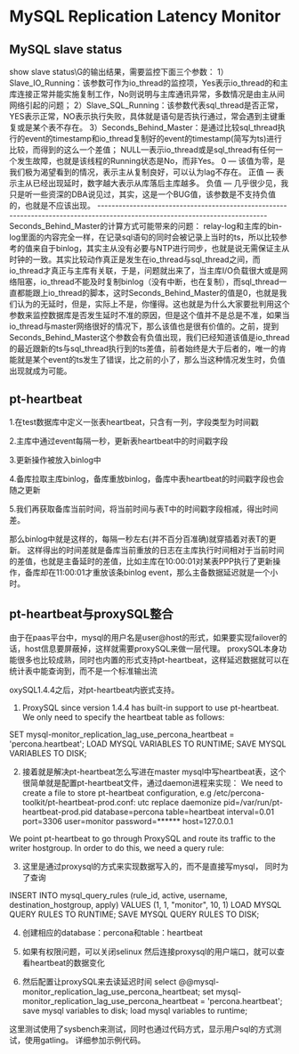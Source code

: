 # MySQL Replication Latency Monitor

## MySQL slave status

show slave status\G的输出结果，需要监控下面三个参数： 1）Slave_IO_Running：该参数可作为io_thread的监控项，Yes表示io_thread的和主库连接正常并能实施复制工作，No则说明与主库通讯异常，多数情况是由主从间网络引起的问题； 2）Slave_SQL_Running：该参数代表sql_thread是否正常，YES表示正常，NO表示执行失败，具体就是语句是否执行通过，常会遇到主键重复或是某个表不存在。  3）Seconds_Behind_Master：是通过比较sql_thread执行的event的timestamp和io_thread复制好的event的timestamp(简写为ts)进行比较，而得到的这么一个差值； NULL—表示io_thread或是sql_thread有任何一个发生故障，也就是该线程的Running状态是No，而非Yes。 0 — 该值为零，是我们极为渴望看到的情况，表示主从复制良好，可以认为lag不存在。 正值 — 表示主从已经出现延时，数字越大表示从库落后主库越多。 负值 — 几乎很少见，我只是听一些资深的DBA说见过，其实，这是一个BUG值，该参数是不支持负值的，也就是不应该出现。 ----------------------------------------------------------------------------------------------------------------------------- Seconds_Behind_Master的计算方式可能带来的问题： relay-log和主库的bin-log里面的内容完全一样，在记录sql语句的同时会被记录上当时的ts，所以比较参考的值来自于binlog，其实主从没有必要与NTP进行同步，也就是说无需保证主从时钟的一致。其实比较动作真正是发生在io_thread与sql_thread之间，而io_thread才真正与主库有关联，于是，问题就出来了，当主库I/O负载很大或是网络阻塞，io_thread不能及时复制binlog（没有中断，也在复制），而sql_thread一直都能跟上io_thread的脚本，这时Seconds_Behind_Master的值是0，也就是我们认为的无延时，但是，实际上不是，你懂得。这也就是为什么大家要批判用这个参数来监控数据库是否发生延时不准的原因，但是这个值并不是总是不准，如果当io_thread与master网络很好的情况下，那么该值也是很有价值的。之前，提到Seconds_Behind_Master这个参数会有负值出现，我们已经知道该值是io_thread的最近跟新的ts与sql_thread执行到的ts差值，前者始终是大于后者的，唯一的肯能就是某个event的ts发生了错误，比之前的小了，那么当这种情况发生时，负值出现就成为可能。

## pt-heartbeat

1.在test数据库中定义一张表heartbeat，只含有一列，字段类型为时间戳

2.主库中通过event每隔一秒，更新表heartbeat中的时间戳字段

3.更新操作被放入binlog中

4.备库拉取主库binlog，备库重放binlog，备库中表heartbeat的时间戳字段也会随之更新

5.我们再获取备库当前时间，将当前时间与表T中的时间戳字段相减，得出时间差。

那么binlog中就是这样的，每隔一秒左右(并不百分百准确)就穿插着对表T的更新。
这样得出的时间差就是备库当前重放的日志在主库执行时间相对于当前时间的差值，也就是主备延时的差值，比如主库在10:00:01对某表PPP执行了更新操作，备库却在11:00:01才重放该条binlog event，那么主备数据延迟就是一个小时。

## pt-heartbeat与proxySQL整合

由于在paas平台中，mysql的用户名是user@host的形式，如果要实现failover的话，host信息要屏蔽掉，这样就需要proxySQL来做一层代理。
proxySQL本身功能很多也比较成熟，同时也内置的形式支持pt-heartbeat，这样延迟数据就可以在统计表中能查询到，而不是一个标准输出流

oxySQL1.4.4之后，对pt-heartbeat内嵌式支持。
1.	ProxySQL since version 1.4.4 has built-in support to use pt-heartbeat. We only need to specify the heartbeat table as follows:

SET mysql-monitor_replication_lag_use_percona_heartbeat = 'percona.heartbeat';
LOAD MYSQL VARIABLES TO RUNTIME;
SAVE MYSQL VARIABLES TO DISK;

2.	接着就是解决pt-heartbeat怎么写进在master mysql中写heartbeat表，这个很简单就是配置pt-heartbeat文件，通过daemon进程来实现：
We need to create a file to store pt-heartbeat configuration, e.g /etc/percona-toolkit/pt-heartbeat-prod.conf:
utc
replace
daemonize
pid=/var/run/pt-heartbeat-prod.pid
database=percona
table=heartbeat
interval=0.01
port=3306
user=monitor
password=******
host=127.0.0.1

We point pt-heartbeat to go through ProxySQL and route its traffic to the writer hostgroup. In order to do this, we need a query rule:

3.	这里是通过proxysql的方式来实现数据写入的，而不是直接写mysql，
同时为了查询

INSERT INTO mysql_query_rules (rule_id, active, username, destination_hostgroup, apply) VALUES (1, 1, "monitor", 10, 1)
LOAD MYSQL QUERY RULES TO RUNTIME;
SAVE MYSQL QUERY RULES TO DISK;

4.	创建相应的database：percona和table：heartbeat

5.	如果有权限问题，可以关闭selinux
然后连接proxysql的用户端口，就可以查看heartbeat的数据变化

6.	然后配置让proxySQL来去读延迟时间
select @@mysql-monitor_replication_lag_use_percona_heartbeat;
set mysql-monitor_replication_lag_use_percona_heartbeat = 'percona.heartbeat';
save mysql variables to disk; load mysql variables to runtime;

这里测试使用了sysbench来测试，同时也通过代码方式，显示用户sql的方式测试，使用gatling。
详细参加示例代码。
